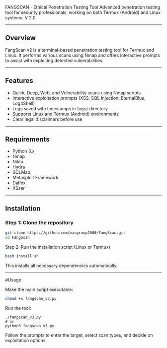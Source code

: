 
FANGSCAN - Ethical Penetration Testing Tool
Advanced penetration testing tool for security professionals, working on both Termux (Android) and Linux systems.
V 2.0

---

## Overview

FangScan v2 is a terminal-based penetration testing tool for Termux and Linux. It performs various scans using Nmap and offers interactive prompts to assist with exploiting detected vulnerabilities.

---

## Features

- Quick, Deep, Web, and Vulnerability scans using Nmap scripts  
- Interactive exploitation prompts (XSS, SQL Injection, EternalBlue, Log4Shell)  
- Logs saved with timestamps in `logs/` directory  
- Supports Linux and Termux (Android) environments  
- Clear legal disclaimers before use  

---

## Requirements

- Python 3.x  
- Nmap  
- Nikto  
- Hydra  
- SQLMap  
- Metasploit Framework  
- Dalfox  
- XSser  

---

## Installation

### Step 1: Clone the repository

```bash
git clone https://github.com/masgroup2000/FangScan.git
cd FangScan

```
Step 2: Run the installation script (Linux or Termux)
```bash
bash install.sh
```
This installs all necessary dependencies automatically.

---
#Usage

Make the main script executable:
```bash
chmod +x fangscan_v3.py
```
Run the tool:
```
./fangscan_v3.py
# or
python3 fangscan_v3.py
```
Follow the prompts to enter the target, select scan types, and decide on exploitation options.
